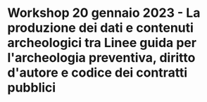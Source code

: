 # Workshop 20 gennaio 2023 - La produzione dei dati e contenuti archeologici tra Linee guida per l'archeologia preventiva, diritto d'autore e codice dei contratti pubblici
